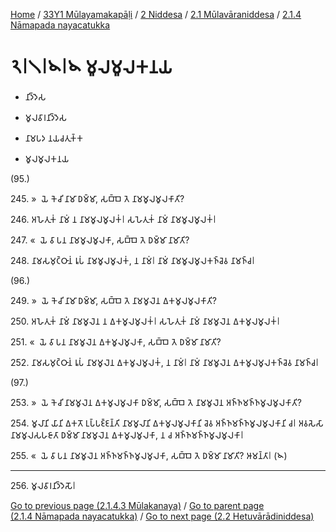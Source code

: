 
[Home](/) / [33Y1 Mūlayamakapāḷi](../../../../33Y1.md) / [2 Niddesa](../../../2.md) / [2.1 Mūlavāraniddesa](../../2.1.md) / [2.1.4 Nāmapada nayacatukka](../2.1.4.md)

# 𑁨𑁇𑁧𑁇𑁪𑁇𑁪 𑀫𑀽𑀮𑀫𑀽𑀮𑀓𑀦𑀬

* 𑀦𑀺𑀤𑁆𑀤𑁂𑀲

* 𑀫𑀽𑀮𑀯𑀸𑀭𑀦𑀺𑀤𑁆𑀤𑁂𑀲

* 𑀦𑀸𑀫𑀧𑀤 𑀦𑀬𑀘𑀢𑀼𑀓𑁆𑀓

* 𑀫𑀽𑀮𑀫𑀽𑀮𑀓𑀦𑀬

(95.)

245\. »  𑀬𑁂 𑀓𑁂𑀘𑀺 𑀦𑀸𑀫𑀸 𑀥𑀫𑁆𑀫𑀸, 𑀲𑀩𑁆𑀩𑁂 𑀢𑁂 𑀦𑀸𑀫𑀫𑀽𑀮𑀫𑀽𑀮𑀓𑀸𑀢𑀺?

246\. 𑀅𑀳𑁂𑀢𑀼𑀓𑀁 𑀦𑀸𑀫𑀁 𑀦 𑀦𑀸𑀫𑀫𑀽𑀮𑀫𑀽𑀮𑀓𑀁𑁇 𑀲𑀳𑁂𑀢𑀼𑀓𑀁 𑀦𑀸𑀫𑀁 𑀦𑀸𑀫𑀫𑀽𑀮𑀫𑀽𑀮𑀓𑀁𑁇

247\. «  𑀬𑁂 𑀯𑀸 𑀧𑀦 𑀦𑀸𑀫𑀫𑀽𑀮𑀫𑀽𑀮𑀓𑀸, 𑀲𑀩𑁆𑀩𑁂 𑀢𑁂 𑀥𑀫𑁆𑀫𑀸 𑀦𑀸𑀫𑀸𑀢𑀺?

248\. 𑀦𑀸𑀫𑀲𑀫𑀼𑀝𑁆𑀞𑀸𑀦𑀁 𑀭𑀽𑀧𑀁 𑀦𑀸𑀫𑀫𑀽𑀮𑀫𑀽𑀮𑀓𑀁, 𑀦 𑀦𑀸𑀫𑀁𑁇 𑀦𑀸𑀫𑀁 𑀦𑀸𑀫𑀫𑀽𑀮𑀫𑀽𑀮𑀓𑀜𑁆𑀘𑁂𑀯 𑀦𑀸𑀫𑀜𑁆𑀘𑁇

(96.)

249\. »  𑀬𑁂 𑀓𑁂𑀘𑀺 𑀦𑀸𑀫𑀸 𑀥𑀫𑁆𑀫𑀸, 𑀲𑀩𑁆𑀩𑁂 𑀢𑁂 𑀦𑀸𑀫𑀫𑀽𑀮𑁂𑀦 𑀏𑀓𑀫𑀽𑀮𑀫𑀽𑀮𑀓𑀸𑀢𑀺?

250\. 𑀅𑀳𑁂𑀢𑀼𑀓𑀁 𑀦𑀸𑀫𑀁 𑀦𑀸𑀫𑀫𑀽𑀮𑁂𑀦 𑀦 𑀏𑀓𑀫𑀽𑀮𑀫𑀽𑀮𑀓𑀁𑁇 𑀲𑀳𑁂𑀢𑀼𑀓𑀁 𑀦𑀸𑀫𑀁 𑀦𑀸𑀫𑀫𑀽𑀮𑁂𑀦 𑀏𑀓𑀫𑀽𑀮𑀫𑀽𑀮𑀓𑀁𑁇

251\. «  𑀬𑁂 𑀯𑀸 𑀧𑀦 𑀦𑀸𑀫𑀫𑀽𑀮𑁂𑀦 𑀏𑀓𑀫𑀽𑀮𑀫𑀽𑀮𑀓𑀸, 𑀲𑀩𑁆𑀩𑁂 𑀢𑁂 𑀥𑀫𑁆𑀫𑀸 𑀦𑀸𑀫𑀸𑀢𑀺?

252\. 𑀦𑀸𑀫𑀲𑀫𑀼𑀝𑁆𑀞𑀸𑀦𑀁 𑀭𑀽𑀧𑀁 𑀦𑀸𑀫𑀫𑀽𑀮𑁂𑀦 𑀏𑀓𑀫𑀽𑀮𑀫𑀽𑀮𑀓𑀁, 𑀦 𑀦𑀸𑀫𑀁𑁇 𑀦𑀸𑀫𑀁 𑀦𑀸𑀫𑀫𑀽𑀮𑁂𑀦 𑀏𑀓𑀫𑀽𑀮𑀫𑀽𑀮𑀓𑀜𑁆𑀘𑁂𑀯 𑀦𑀸𑀫𑀜𑁆𑀘𑁇

(97.)

253\. »  𑀬𑁂 𑀓𑁂𑀘𑀺 𑀦𑀸𑀫𑀫𑀽𑀮𑁂𑀦 𑀏𑀓𑀫𑀽𑀮𑀫𑀽𑀮𑀓𑀸 𑀥𑀫𑁆𑀫𑀸, 𑀲𑀩𑁆𑀩𑁂 𑀢𑁂 𑀦𑀸𑀫𑀫𑀽𑀮𑁂𑀦 𑀅𑀜𑁆𑀜𑀫𑀜𑁆𑀜𑀫𑀽𑀮𑀫𑀽𑀮𑀓𑀸𑀢𑀺?

254\. 𑀫𑀽𑀮𑀸𑀦𑀺 𑀬𑀸𑀦𑀺 𑀏𑀓𑀢𑁄 𑀉𑀧𑁆𑀧𑀚𑁆𑀚𑀦𑁆𑀢𑀺 𑀦𑀸𑀫𑀫𑀽𑀮𑀸𑀦𑀺 𑀏𑀓𑀫𑀽𑀮𑀫𑀽𑀮𑀓𑀸𑀦𑀺 𑀘𑁂𑀯 𑀅𑀜𑁆𑀜𑀫𑀜𑁆𑀜𑀫𑀽𑀮𑀫𑀽𑀮𑀓𑀸𑀦𑀺 𑀘𑁇 𑀅𑀯𑀲𑁂𑀲𑀸 𑀦𑀸𑀫𑀫𑀽𑀮𑀲𑀳𑀚𑀸𑀢𑀸 𑀥𑀫𑁆𑀫𑀸 𑀦𑀸𑀫𑀫𑀽𑀮𑁂𑀦 𑀏𑀓𑀫𑀽𑀮𑀫𑀽𑀮𑀓𑀸, 𑀦 𑀘 𑀅𑀜𑁆𑀜𑀫𑀜𑁆𑀜𑀫𑀽𑀮𑀫𑀽𑀮𑀓𑀸𑁇

255\. «  𑀬𑁂 𑀯𑀸 𑀧𑀦 𑀦𑀸𑀫𑀫𑀽𑀮𑁂𑀦 𑀅𑀜𑁆𑀜𑀫𑀜𑁆𑀜𑀫𑀽𑀮𑀫𑀽𑀮𑀓𑀸, 𑀲𑀩𑁆𑀩𑁂 𑀢𑁂 𑀥𑀫𑁆𑀫𑀸 𑀦𑀸𑀫𑀸𑀢𑀺? 𑀆𑀫𑀦𑁆𑀢𑀸𑁇 (𑁪)

---

256\. 𑀫𑀽𑀮𑀯𑀸𑀭𑀦𑀺𑀤𑁆𑀤𑁂𑀲𑁄𑁇



[Go to previous page (2.1.4.3 Mūlakanaya)](2.1.4.3.md) / [Go to parent page (2.1.4 Nāmapada nayacatukka)](../2.1.4.md) / [Go to next page (2.2 Hetuvārādiniddesa)](../../2.2.md)


